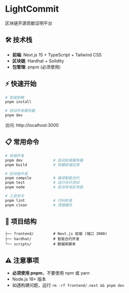 # LightCommit

区块链开源贡献证明平台

## 🛠️ 技术栈
- **前端**: Next.js 15 + TypeScript + Tailwind CSS
- **区块链**: Hardhat + Solidity
- **包管理**: pnpm (必须使用)

## ⚡ 快速开始

```bash
# 安装依赖
pnpm install

# 启动开发服务器
pnpm dev
```

访问: http://localhost:3000

## 📋 常用命令

```bash
# 前端开发
pnpm dev              # 启动前端服务器
pnpm build            # 构建前端应用

# 区块链开发  
pnpm compile          # 编译智能合约
pnpm test             # 运行合约测试
pnpm node             # 启动本地区块链

# 工具命令
pnpm lint             # 代码检查
pnpm clean            # 清理缓存
```

## 📁 项目结构

```
├── frontend/         # Next.js 前端 (端口 3000)
├── hardhat/          # 智能合约开发
└── scripts/          # 数据库脚本
```

## ⚠️ 注意事项

- **必须使用 pnpm**，不要使用 npm 或 yarn
- Node.js 18+ 版本
- 如遇构建问题，运行 `rm -rf frontend/.next && pnpm dev`